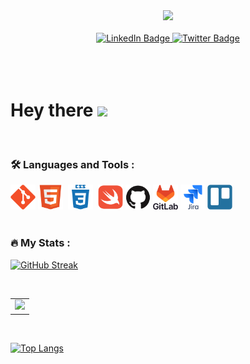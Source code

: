 <div align="center">
  <img src="https://user-images.githubusercontent.com/58847828/220989455-951ec2c0-7fa4-4b96-8105-959178e6c4db.png"/>
</div>

<br>
  
<div id="badges" align="center">
  <a href="https://www.linkedin.com/in/tesleemamuda/">
    <img src="https://img.shields.io/badge/LinkedIn-blue?style=for-the-badge&logo=linkedin&logoColor=white" alt="LinkedIn Badge"/>
  </a>
  <a href="https://twitter.com/da_tesleem">
    <img src="https://img.shields.io/badge/Twitter-blue?style=for-the-badge&logo=twitter&logoColor=white" alt="Twitter Badge"/>
  </a>
</div>

<br>

<div align="center">
  <img src="https://komarev.com/ghpvc/?username=tesddev&style=flat-square&color=blue" alt="" align="center"/>
</div>

<br>

<h1>
  Hey there
  <img src="https://media.giphy.com/media/hvRJCLFzcasrR4ia7z/giphy.gif" width="30px"/>
</h1>

<br>

### :hammer_and_wrench: Languages and Tools :

<div>
  <img src="https://github.com/devicons/devicon/blob/master/icons/git/git-original.svg" title="Git" **alt="Git" width="40" height="40"/>
  <img src="https://github.com/devicons/devicon/blob/master/icons/html5/html5-original.svg" title="HTML5" alt="HTML" width="40" height="40"/>&nbsp;
  <img src="https://github.com/devicons/devicon/blob/master/icons/css3/css3-plain-wordmark.svg"  title="CSS3" alt="CSS" width="40" height="40"/>&nbsp;
  <img src="https://github.com/devicons/devicon/blob/master/icons/swift/swift-original.svg" title="Swift" alt="Swift" width="40" height="40"/>
  <img src="https://github.com/devicons/devicon/blob/master/icons/github/github-original.svg" title="GitHub" alt="GitHub" width="40" height="40"/>
  <img src="https://github.com/devicons/devicon/blob/master/icons/gitlab/gitlab-original-wordmark.svg" title="GitLab" alt="GitLab" width="40" height="40"/>
  <img src="https://github.com/devicons/devicon/blob/master/icons/jira/jira-original-wordmark.svg" title="Jira" alt="Jira" width="40" height="40"/>
  <img src="https://github.com/devicons/devicon/blob/master/icons/trello/trello-plain.svg" title="Trello" alt="Trello" width="40" height="40"/>
</div>

<br>

### :fire: My Stats :

[![GitHub Streak](http://github-readme-streak-stats.herokuapp.com?user=tesddev&theme=dark&background=000000)](https://git.io/streak-stats)

<br>

<table>
  <tr>
    <td valign="top"><img src="https://github-readme-stats.vercel.app/api?username=tesddev&show_icons=true&title_color=ffffff&icon_color=34abeb&text_color=ffffff&bg_color=000000"/></td>
  </tr>
</table>

<br>

[![Top Langs](https://github-readme-stats.vercel.app/api/top-langs/?username=tesddev&layout=compact&theme=vision-friendly-dark)](https://github.com/tesddev/github-readme-stats)

